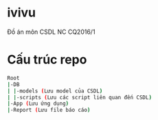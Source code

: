 # ivivu
Đồ án môn CSDL NC CQ2016/1
# Cấu trúc repo
```bash
Root
|-DB
| |-models (Lưu model của CSDL)
| |-scripts (Lưu các script liên quan đến CSDL)
|-App (Lưu ứng dụng)
|-Report (Lưu file báo cáo)
```
